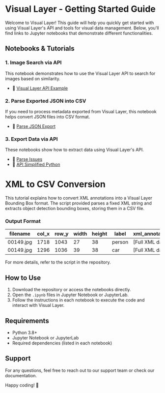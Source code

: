 # Visual Layer - Getting Started Guide

Welcome to Visual Layer! This guide will help you quickly get started with using Visual Layer's API and tools for visual data management. Below, you'll find links to Jupyter notebooks that demonstrate different functionalities.

## Notebooks & Tutorials

### 1. Image Search via API
This notebook demonstrates how to use the Visual Layer API to search for images based on similarity.
- 📘 [Visual Layer API Example](notebooks/Image%20search%20via%20api/Visual%20Layer%20api%20example.ipynb)

### 2. Parse Exported JSON into CSV
If you need to process metadata exported from Visual Layer, this notebook helps convert JSON files into CSV format.
- 📘 [Parse JSON Export](notebooks/Parse%20exported%20json%20into%20csv/parse_json_export.ipynb)

### 3. Export Data via API
These notebooks show how to extract data using Visual Layer's API.
- 📘 [Parse Issues](notebooks/Export%20via%20api/parse_issues.ipynb)
- 📘 [API Simplified Python](notebooks/Export%20via%20api/api_simplified_python.ipynb)

# XML to CSV Conversion

This tutorial explains how to convert XML annotations into a Visual Layer Bounding Box format. The script provided parses a fixed XML string and extracts object detection bounding boxes, storing them in a CSV file.

### Output Format
| filename  | col_x | row_y | width | height | label  | xml_annotation |
|-----------|-------|-------|-------|--------|--------|---------------|
| 00149.jpg | 1718  | 1043  | 27    | 38     | person | [Full XML data] |
| 00149.jpg | 1296  | 1036  | 39    | 38     | car    | [Full XML data] |

For more details, refer to the script in the repository.

## How to Use
1. Download the repository or access the notebooks directly.
2. Open the `.ipynb` files in Jupyter Notebook or JupyterLab.
3. Follow the instructions in each notebook to execute the code and interact with Visual Layer.

## Requirements
- Python 3.8+
- Jupyter Notebook or JupyterLab
- Required dependencies (listed in each notebook)

## Support
For any questions, feel free to reach out to our support team or check our documentation.

Happy coding! 🚀


